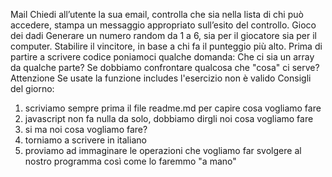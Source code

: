 Mail
Chiedi all’utente la sua email, controlla che sia nella lista di chi può accedere, stampa un messaggio appropriato sull’esito del controllo.
Gioco dei dadi
Generare un numero random da 1 a 6, sia per il giocatore sia per il computer. Stabilire il vincitore, in base a chi fa il punteggio più alto.
Prima di partire a scrivere codice poniamoci qualche domanda:
Che ci sia un array da qualche parte? Se dobbiamo confrontare qualcosa che "cosa" ci serve?
Attenzione
Se usate la funzione includes l'esercizio non è valido
Consigli del giorno:
1. scriviamo sempre prima il file readme.md per capire cosa vogliamo fare
2. javascript non fa nulla da solo, dobbiamo dirgli noi cosa vogliamo fare
3. si ma noi cosa vogliamo fare?
4. torniamo a scrivere in italiano
5. proviamo ad immaginare le operazioni che vogliamo far svolgere al nostro programma così come lo faremmo "a mano"